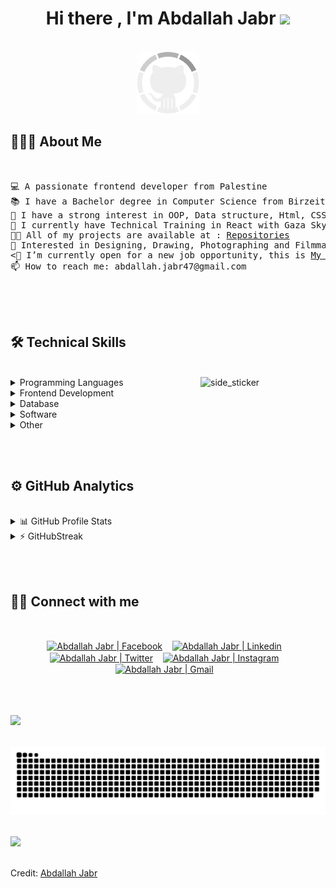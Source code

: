 <h1 align="center"><b>Hi there , I'm Abdallah Jabr </b><img src="https://media.giphy.com/media/hvRJCLFzcasrR4ia7z/giphy.gif" width="35"></h1>
<br>

<div align=center>
      <img src="https://raw.githubusercontent.com/AhmedFathyDev/AhmedFathyDev/main/GitHub.gif" alt="GitHub Octocat Logo" height="100">
</div>


## 👨🏻‍💻 About Me

<br>
<pre>
💻 A passionate frontend developer from Palestine
📚 I have a Bachelor degree in Computer Science from Birzeit University.
📝 I have a strong interest in OOP, Data structure, Html, CSS, and Java script.
🔭 I currently have Technical Training in React with Gaza Sky Geeks.
👨‍💻 All of my projects are available at : <a href="https://github.com/abdallahjabr47?tab=repositories" target="blank">Repositories</a>
🚩 Interested in Designing, Drawing, Photographing and Filmmaking.
<🤔 I’m currently open for a new job opportunity, this is <a href="https://drive.google.com/file/d/1AdO39G_D4QrqjAnBoVvjhif7l2rUNyl_/view?
usp=share_link" target="blank">My resume</a>
📫 How to reach me: abdallah.jabr47@gmail.com

</pre>

<br><br>

## 🛠 Technical Skills

<br>
<picture><img align="right" width=200px height=200px alt="side_sticker" src="https://media.giphy.com/media/TEnXkcsHrP4YedChhA/giphy.gif" /></picture>

<details>
  <summary> Programming Languages</summary>
  <br/>
  <img alt="Java" title="Java" src="https://img.icons8.com/color/48/000000/java-coffee-cup-logo--v1.png" alt="Java"/> <img alt="C" title="C" src="https://img.icons8.com/color/48/null/c-programming.png" />
</details>

<details>
  <summary> Frontend Development</summary>
  <br/>
  <img alt="HTML5" title="HTML5" src="https://img.icons8.com/color/48/000000/html-5--v1.png"/> <img alt="CSS3" title="CSS3" src="https://img.icons8.com/color/48/000000/css3.png"/> <img alt="SASS" title="SASS" src="https://img.icons8.com/color/48/000000/sass.png"/> <img alt="Javascript" title="Javascript" src="https://img.icons8.com/color/48/000000/javascript--v1.png"/> <img alt="React" title="React" src="https://img.icons8.com/office/48/000000/react.png"/> <img alt="Bootstrap" title="Bootstrap" src="https://img.icons8.com/color/48/null/bootstrap.png"/>
  <br/>
</details>

<details>
  <summary> Database</summary>
  <br/>
  <img alt="MySQL" title="MySQL" src="https://img.icons8.com/color/48/000000/mysql-logo.png"/>
</details>

<details>
  <summary> Software</summary>
  <br/>
  <img alt="Figma" title="Figma" src="https://img.icons8.com/color/48/null/figma--v1.png"/> <img alt="Adobe XD" title="Adobe XD" src="https://img.icons8.com/color/48/null/adobe-xd--v1.png"/> <img alt="Adobe Lightroom" title="Adobe Lightroom" src="https://img.icons8.com/color/48/null/adobe-lightroom--v1.png" /> 
</details>

<details>
  <summary> Other</summary>
  <br/>
  <img alt="Git" title="Git" src="https://img.icons8.com/color/48/null/git.png"/> <img alt="Wordpress" title="Wordpress" src="https://img.icons8.com/fluency/48/000000/wordpress.png" />
</details>


<br><br>


## ⚙️ GitHub Analytics
<br>

<details>
  <summary>📊 GitHub Profile Stats</summary>
  <br/>
  <a href="https://github.com/abdallahjabr47/github-readme-stats"><img alt="DenverCoder1's Github Stats" src="https://github-readme-stats.vercel.app/api?username=abdallahjabr47&show_icons=true&locale=en&bg_color=0d1117&text_color=ffffff&repo=convoychat" /></a>
</details>

<details>
  <summary>⚡ GitHubStreak</summary>
  <br/>
  <a href="https://github.com/abdallahjabr47/github-readme-stats"><img alt="DenverCoder1's Github Stats" src="https://github-readme-streak-stats.herokuapp.com/?user=abdallahjabr47&theme=dark&background=0d1117&date_format=M%20j%5B%2C%20Y%5D" /></a>
</details>

<br><br>


## 🤝🏻 Connect with me

<br>
<p align="center">
<a href="https://www.facebook.com/abood.jabr.47/">
  <img align="center" alt="Abdallah Jabr | Facebook" width="30px" src="https://img.icons8.com/color/48/null/facebook-new.png" /></a> &nbsp;&nbsp;
<a href="https://www.linkedin.com/in/abdallah-jabr47/" target="_blank">
  <img align="center" alt="Abdallah Jabr | Linkedin" width="30px" src="https://img.icons8.com/color/48/null/linkedin.png" /></a> &nbsp;&nbsp;
<a href="https://twitter.com/abdallahjabr47" target="_blank">
  <img align="center" alt="Abdallah Jabr | Twitter" width="30px" src="https://img.icons8.com/color/48/null/twitter--v1.png" /></a> &nbsp;&nbsp;
<a href="https://www.instagram.com/abdallah.jabr47/" target="_blank">
  <img align="center" alt="Abdallah Jabr | Instagram" width="30px" src="https://img.icons8.com/fluency/48/null/instagram-new.png" /></a> &nbsp;&nbsp;
<a href="#" >
  <img align="center" alt="Abdallah Jabr | Gmail" width="30px" src="https://img.icons8.com/color/48/null/gmail--v1.png" /></a> &nbsp;&nbsp;
      
      
<br><br><br><img src="https://user-images.githubusercontent.com/73097560/115834477-dbab4500-a447-11eb-908a-139a6edaec5c.gif"><br><br>
<p align="center">
  <img src="https://github.com/DHANOLA/DHANOLA/raw/output/github-contribution-grid-snake.svg" alt="snake"></center>
</p>
<br><img src="https://user-images.githubusercontent.com/73097560/115834477-dbab4500-a447-11eb-908a-139a6edaec5c.gif"><br><br>
  
 Credit: [Abdallah Jabr](https://github.com/abdallahjabr47)

